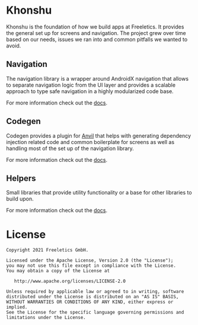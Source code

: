# Khonshu

Khonshu is the foundation of how we build apps at Freeletics. It provides the general set up
for screens and navigation. The project grew over time based on our needs, issues we ran into
and common pitfalls we wanted to avoid.

## Navigation

The navigation library is a wrapper around AndroidX navigation that allows to separate navigation
logic from the UI layer and provides a scalable approach to type safe navigation in a highly
modularized code base.

For more information check out the [docs][4].


## Codegen

Codegen provides a plugin for [Anvil][5] that helps with generating dependency injection 
related code and common boilerplate for screens as well as handling most of the set up
of the navigation library.

For more information check out the [docs][6].


## Helpers

Small libraries that provide utility functionality or a base for other libraries to build upon.

For more information check out the [docs][7].


# License

```
Copyright 2021 Freeletics GmbH.

Licensed under the Apache License, Version 2.0 (the "License");
you may not use this file except in compliance with the License.
You may obtain a copy of the License at

   http://www.apache.org/licenses/LICENSE-2.0

Unless required by applicable law or agreed to in writing, software
distributed under the License is distributed on an "AS IS" BASIS,
WITHOUT WARRANTIES OR CONDITIONS OF ANY KIND, either express or implied.
See the License for the specific language governing permissions and
limitations under the License.
```

[1]: https://freeletics.engineering/2021/01/22/abstraction-text-resource.html
[2]: https://freeletics.github.io/FlowRedux/dsl/
[4]: https://freeletics.github.io/khonshu/navigation/get-started/
[5]: https://github.com/square/anvil
[6]: https://freeletics.github.io/khonshu/codegen/get-started/
[7]: https://freeletics.github.io/khonshu/helpers/
